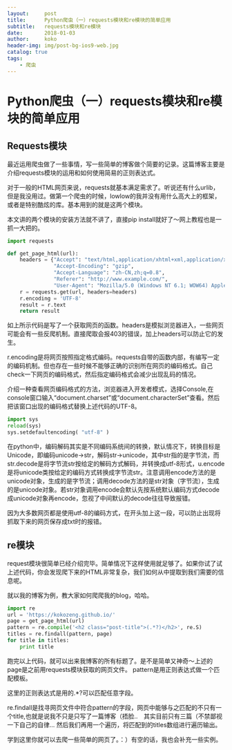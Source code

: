 ```yaml
---
layout:     post
title:      Python爬虫（一）requests模块和re模块的简单应用
subtitle:   requests模块和re模块
date:       2018-01-03
author:     koko
header-img: img/post-bg-ios9-web.jpg
catalog: true
tags:
    - 爬虫
---
```



# Python爬虫（一）requests模块和re模块的简单应用

## Requests模块

最近运用爬虫做了一些事情，写一些简单的博客做个简要的记录。这篇博客主要是介绍requests模块的运用和如何使用简易的正则表达式。

对于一般的HTML网页来说，requests就基本满足需求了。听说还有什么urlib，但是我没用过。做第一个爬虫的时候，lowlow的我并没有用什么高大上的框架，或者是特别酷炫的库。基本用到的就是这两个模块。

本文讲的两个模块的安装方法就不讲了，直接pip install就好了～网上教程也是一抓一大把的。


```python
import requests

def get_page_html(url):
    headers = {"Accept": "text/html,application/xhtml+xml,application/xml;",
               "Accept-Encoding": "gzip",
               "Accept-Language": "zh-CN,zh;q=0.8",
               "Referer": "http://www.example.com/",
               "User-Agent": "Mozilla/5.0 (Windows NT 6.1; WOW64) AppleWebKit/537.36 (KHTML, like Gecko) Chrome/42.0.2311.90 Safari/537.36"}
    r = requests.get(url, headers=headers)
    r.encoding = 'UTF-8'
    result = r.text
    return result
```



如上所示代码是写了一个获取网页的函数。headers是模拟浏览器进入，一些网页可能会有一些反爬机制。直接爬取会报403的错误，加上headers可以防止它的发生。

r.encoding是将网页按照指定格式编码。requests自带的函数内部，有编写一定的编码机制。但也存在一些时候不能够正确的识别所在网页的编码格式。自己check一下网页的编码格式，然后指定编码格式会减少出现乱码的情况。

介绍一种查看网页编码格式的方法，浏览器进入开发者模式，选择Console,在console窗口输入“document.charset”或“document.characterSet”查看。然后把该窗口出现的编码格式替换上述代码的UTF-8。



```python
import sys
reload(sys)
sys.setdefaultencoding( "utf-8" )
```


在python中，编码解码其实是不同编码系统间的转换，默认情况下，转换目标是Unicode，即编码unicode→str，解码str→unicode，其中str指的是字节流，而str.decode是将字节流str按给定的解码方式解码，并转换成utf-8形式，u.encode是将unicode类按给定的编码方式转换成字节流str。注意调用encode方法的是unicode对象，生成的是字节流；调用decode方法的是str对象（字节流），生成的是unicode对象。若str对象调用encode会默认先按系统默认编码方式decode成unicode对象再encode，忽视了中间默认的decode往往导致报错。

因为大多数网页都是使用utf-8的编码方式，在开头加上这一段，可以防止出现将抓取下来的网页保存成txt时的报错。

## re模块

request模块很简单已经介绍完毕。简单情况下这样使用就足够了。如果你试了试上述代码，你会发现爬下来的HTML非常复杂，我们如何从中提取到我们需要的信息呢。

就以我的博客为例，教大家如何爬爬我的blog，哈哈。



```python
import re
url = 'https://kokozeng.github.io/'
page = get_page_html(url)
pattern = re.compile('<h2 class="post-title">(.*?)</h2>', re.S)
titles = re.findall(pattern, page)
for title in titles:
    print title
```

跑完以上代码，就可以出来我博客的所有标题了。是不是简单又神奇～上述的page是之前用requests模块获取的网页文件。
pattern是用正则表达式做一个匹配模板。

这里的正则表达式是用的.*?可以匹配任意字段。

re.findall是找寻网页文件中符合pattern的字段，网页中能够与之匹配的不只有一个title,也就是说我不只是只写了一篇博客（捂脸..　其实目前只有三篇（不禁鄙视一下自己的自律...
然后我们再用一个遍历，将匹配到的titles数组进行遍历输出。

学到这里你就可以去爬一些简单的网页了。：）有空的话，我也会补充一些实例。

